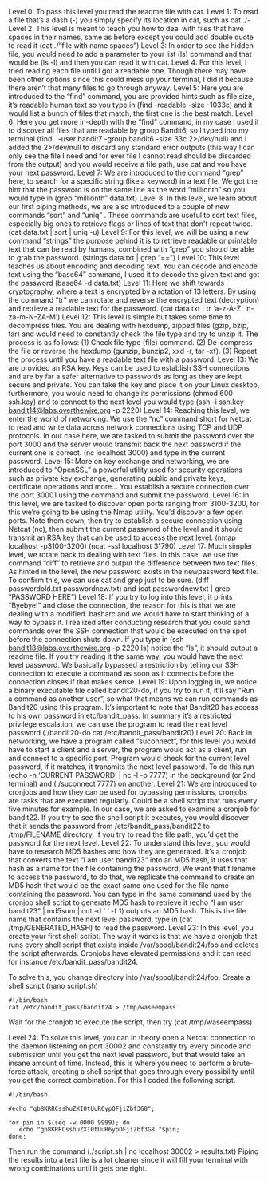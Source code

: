 Level 0: To pass this level you read the readme file with cat.
Level 1: To read a file that’s a dash (-) you simply specify its location in cat, such as cat ./-
Level 2: This level is meant to teach you how to deal with files that have spaces in their names, same as before except you could add double quote to read it (cat ./”file with name spaces”) 
Level 3: In order to see the hidden file, you would need to add a parameter to your list (ls) command and that would be (ls -l) and then you can read it with cat.
Level 4: For this level, I tried reading each file until I got a readable one. Though there may have been other options since this could mess up your terminal, I did it because there aren’t that many files to go through anyway.
Level 5: Here you are introduced to the “find” command, you are provided hints such as file size, it’s readable human text so you type in (find -readable -size -1033c) and it would list a bunch of files that match, the first one is the best match.
Level 6: Here you get more in-depth with the “find” command, in my case I used it to discover all files that are readable by group Bandit6, so I typed into my terminal (find . -user bandit7 -group bandit6 -size 33c 2>/dev/null) and I added the 2>/dev/null to discard any standard error outputs (this way I can only see the file I need and for ever file I cannot read should be discarded from the output) and you would receive a file path, use cat and you have your next password.
Level 7: We are introduced to the command “grep” here, to search for a specific string (like a keyword) in a text file. We got the hint that the password is on the same line as the word “millionth” so you would type in (grep “millionth” data.txt) 
Level 8: In this level, we learn about our first piping methods, we are also introduced to a couple of new commands “sort” and “uniq” . These commands are useful to sort text files, especially big ones to retrieve flags or lines of text that don't repeat twice. (cat data.txt | sort | uniq -u)
Level 9: For this level, we will be using a new command “strings” the purpose behind it is to retrieve readable or printable text that can be read by humans, combined with “grep” you should be able to grab the password. (strings data.txt | grep “==”) 
Level 10: This level teaches us about encoding and decoding text. You can decode and encode text using the “base64” command, I used it to decode the given text and got the password (base64 -d data.txt)
Level 11: Here we shift towards cryptography, where a text is encrypted by a rotation of 13 letters. By using the command “tr” we can rotate and reverse the encrypted text (decryption) and retrieve a readable text for the password. (cat data.txt | tr ‘a-z-A-Z’ ‘n-za-m-N-ZA-M’)
Level 12: This level is simple but takes some time to decompress files. You are dealing with hexdump, zipped files (gzip, bzip, tar) and would need to constantly check the file type and try to unzip it. The process is as follows: (1) Check file type (file) command. (2) De-compress the file or reverse the hexdump (gunzip, bunzip2, xxd -r, tar -xf). (3) Repeat the process until you have a readable text file with a password.
Level 13: We are provided an RSA key. Keys can be used to establish SSH connections and are by far a safer alternative to passwords as long as they are kept secure and private. You can take the key and place it on your Linux desktop, furthermore, you would need to change its permissions (chmod 600 ssh.key) and to connect to the next level you would type (ssh -i ssh.key bandit14@labs.overthewire.org -p 2220)
Level 14: Reaching this level, we enter the world of networking. We use the “nc” command short for Netcat to read and write data across network connections using TCP and UDP protocols. In our case here, we are tasked to submit the password over the port 3000 and the server would transmit back the next password if the current one is correct. (nc localhost 3000) and type in the current password.
Level 15: More on key exchange and networking, we are introduced to “OpenSSL” a powerful utility used for security operations such as private key exchange, generating public and private keys, certificate operations and more… You establish a secure connection over the port 30001 using the command and submit the password.
Level 16: In this level, we are tasked to discover open ports ranging from 3100-3200, for this we’re going to be using the Nmap utility. You’d discover a few open ports. Note them down, then try to establish a secure connection using Netcat (nc), then submit the current password of the level and it should transmit an RSA key that can be used to access the next level. (nmap localhost -p3100-3200) (ncat –ssl localhost 31790)
Level 17: Much simpler level, we rotate back to dealing with text files. In this case, we use the command “diff” to retrieve and output the difference between two text files. As hinted in the level, the new password exists in the newpassword text file. To confirm this, we can use cat and grep just to be sure. (diff passwordold.txt passwordnew.txt) and (cat passwordnew.txt | grep “PASSWORD HERE”)
Level 18: If you try to log into this level, it prints “Byebye!” and close the connection, the reason for this is that we are dealing with a modified .basharc and we would have to start thinking of a way to bypass it. I realized after conducting research that you could send commands over the SSH connection that would be executed on the spot before the connection shuts down. If you type in (ssh bandit18@labs.overthewire.org -p 2220 ls) notice the “ls”, it should output a readme file. If you try reading it the same way, you would have the next level password. We basically bypassed a restriction by telling our SSH connection to execute a command as soon as it connects before the connection closes if that makes sense.
Level 19: Upon logging in, we notice a binary executable file called bandit20-do, if you try to run it, it’ll say “Run a command as another user”, so what that means we can run commands as Bandit20 using this program. It’s important to note that Bandit20 has access to his own password in etc/bandit_pass. In summary it’s a restricted privilege escalation, we can use the program to read the next level password (./bandit20-do cat /etc/bandit_pass/bandit20)
Level 20: Back in networking, we have a program called “suconnect”, for this level you would have to start a client and a server, the program would act as a client, run and connect to a specific port. Program would check for the current level password, if it matches, it transmits the next level password. To do this run (echo -n ‘CURRENT PASSWORD’ | nc -l -p 7777) in the background (or 2nd terminal) and (./suconnect 7777) on another.
Level 21: We are introduced to cronjobs and how they can be used for bypassing permissions, cronjobs are tasks that are executed regularly. Could be a shell script that runs every five minutes for example. In our case, we are asked to examine a cronjob for bandit22. If you try to see the shell script it executes, you would discover that it sends the password from /etc/bandit_pass/bandit22 to /tmp/FILENAME directory. If you try to read the file path, you’d get the password for the next level.
Level 22: To understand this level, you would have to research MD5 hashes and how they are generated. It’s a cronjob that converts the text “I am user bandit23” into an MD5 hash, it uses that hash as a name for the file containing the password. We want that filename to access the password, to do that, we replicate the command to create an MD5 hash that would be the exact same one used for the file name containing the password. You can type in the same command used by the cronjob shell script to generate MD5 hash to retrieve it (echo “I am user bandit23” | md5sum | cut -d ‘ ‘ -f 1) outputs an MD5 hash. This is the file name that contains the next level password, type in (cat /tmp/GENERATED_HASH) to read the password.
Level 23: In this level, you create your first shell script. The way it works is that we have a cronjob that runs every shell script that exists inside /var/spool/bandit24/foo and deletes the script afterwards. Cronjobs have elevated permissions and it can read for instance /etc/bandit_pass/bandit24. 

To solve this, you change directory into /var/spool/bandit24/foo.
Create a shell script (nano script.sh)
```shell
#!/bin/bash
cat /etc/bandit_pass/bandit24 > /tmp/waseempass
```

Wait for the cronjob to execute the script, then try (cat /tmp/waseempass)


Level 24: To solve this level, you can in theory open a Netcat connection to the daemon listening on port 30002 and constantly try every pincode and submission until you get the next level password, but that would take an insane amount of time. Instead, this is where you need to perform a brute-force attack, creating a shell script that goes through every possibility until you get the correct combination. For this I coded the following script.

```shell
#!/bin/bash

#echo "gb8KRRCsshuZXI0tUuR6ypOFjiZbf3G8";

for pin in $(seq -w 0000 9999); do
   echo "gb8KRRCsshuZXI0tUuR6ypOFjiZbf3G8 "$pin;
done;
```

Then run the command (./script.sh | nc localhost 30002 > results.txt)
Piping the results into a text file is a lot cleaner since it will fill your terminal with wrong combinations until it gets one right.
